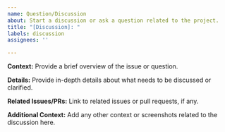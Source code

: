```yaml
---
name: Question/Discussion
about: Start a discussion or ask a question related to the project.
title: "[Discussion]: "
labels: discussion
assignees: ''

---
```


**Context:**
Provide a brief overview of the issue or question.

**Details:**
Provide in-depth details about what needs to be discussed or clarified.

**Related Issues/PRs:**
Link to related issues or pull requests, if any.

**Additional Context:**
Add any other context or screenshots related to the discussion here.
